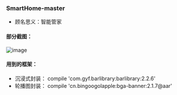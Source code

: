 ### SmartHome-master

 - 顾名思义：智能管家
 
 #### 部分截图：
 

![image](http://h5xuhong.oss-cn-hongkong.aliyuncs.com/smartHome/Tab/1_tab.png)
 
 #### 用到的框架：
 
 -  沉浸式封装： compile 'com.gyf.barlibrary:barlibrary:2.2.6'
 -  轮播图封装： compile 'cn.bingoogolapple:bga-banner:2.1.7@aar'
